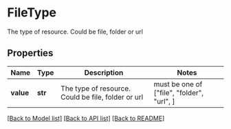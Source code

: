# FileType

The type of resource. Could be file, folder or url

## Properties
Name | Type | Description | Notes
------------ | ------------- | ------------- | -------------
**value** | **str** | The type of resource. Could be file, folder or url |  must be one of ["file", "folder", "url", ]

[[Back to Model list]](../../README.md#documentation-for-models) [[Back to API list]](../../README.md#documentation-for-api-endpoints) [[Back to README]](../../README.md)


